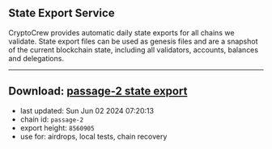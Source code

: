 ## State Export Service
CryptoCrew provides automatic daily state exports for all chains we validate. State export files can be used as genesis files and are a snapshot of the current blockchain state, including all validators, accounts, balances and delegations.

---
**Download: [passage-2 state export](https://dl-eu2.ccvalidators.com/SERVICE/passage/passage-2_export_8560905.json)**
---

- last updated: Sun Jun 02 2024 07:20:13
- chain id: `passage-2`
- export height: `8560905`
- use for: airdrops, local tests, chain recovery
